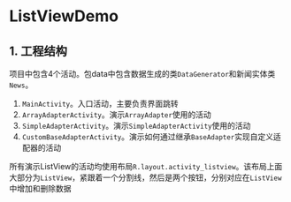 # ListViewDemo

## 1. 工程结构
项目中包含4个活动。包data中包含数据生成的类`DataGenerator`和新闻实体类`News`。

1. `MainActivity`。入口活动，主要负责界面跳转
2. `ArrayAdapterActivity`。演示`ArrayAdapter`使用的活动
3. `SimpleAdapterActivity`。演示`SimpleAdapterActivity`使用的活动
4. `CustomBaseAdapterActivity`。演示如何通过继承`BaseAdapter`实现自定义适配器的活动

所有演示ListView的活动均使用布局`R.layout.activity_listview`。该布局上面大部分为`ListView`，紧跟着一个分割线，然后是两个按钮，分别对应在`ListView`中增加和删除数据



